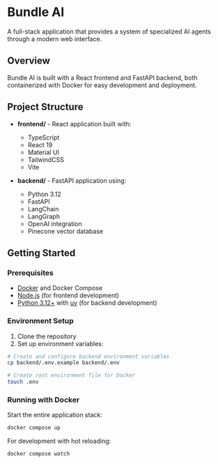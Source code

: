 # Bundle AI

A full-stack application that provides a system of specialized AI agents through a modern web interface.

## Overview

Bundle AI is built with a React frontend and FastAPI backend, both containerized with Docker for easy development and deployment.

## Project Structure

- **frontend/** - React application built with:
  - TypeScript
  - React 19
  - Material UI
  - TailwindCSS
  - Vite

- **backend/** - FastAPI application using:
  - Python 3.12
  - FastAPI
  - LangChain
  - LangGraph
  - OpenAI integration
  - Pinecone vector database

## Getting Started

### Prerequisites

- [Docker](https://www.docker.com/) and Docker Compose
- [Node.js](https://nodejs.org/) (for frontend development)
- [Python 3.12+](https://www.python.org/) with [uv](https://docs.astral.sh/uv/) (for backend development)

### Environment Setup

1. Clone the repository
2. Set up environment variables:

```bash
# Create and configure backend environment variables
cp backend/.env.example backend/.env

# Create root environment file for Docker
touch .env
```

### Running with Docker

Start the entire application stack:

```bash
docker compose up
```

For development with hot reloading:

```bash
docker compose watch
```
